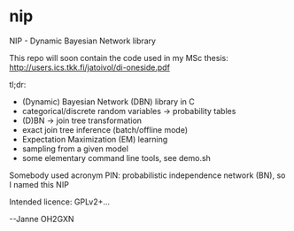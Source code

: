 nip
====

NIP - Dynamic Bayesian Network library

This repo will soon contain the code used in my MSc thesis:
http://users.ics.tkk.fi/jatoivol/di-oneside.pdf

tl;dr: 
- (Dynamic) Bayesian Network (DBN) library in C
- categorical/discrete random variables -> probability tables
- (D)BN -> join tree transformation
- exact join tree inference (batch/offline mode)
- Expectation Maximization (EM) learning
- sampling from a given model
- some elementary command line tools, see demo.sh

Somebody used acronym PIN: probabilistic independence network (BN), so I named this NIP

Intended licence: GPLv2+...

--Janne OH2GXN
